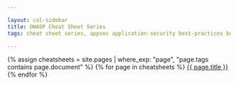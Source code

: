 ```yaml
---

layout: col-sidebar
title: OWASP Cheat Sheet Series
tags: cheat sheet series, appsec application-security best-practices builders defenders

---
```


{% assign cheatsheets = site.pages | where_exp: "page", "page.tags contains page.document" %}
{% for page in cheatsheets %}
[{{ page.title }}](https://www2.owasp.org/www-project-cheat-sheets/cheatsheets/{{page.url}})
{% endfor %}
